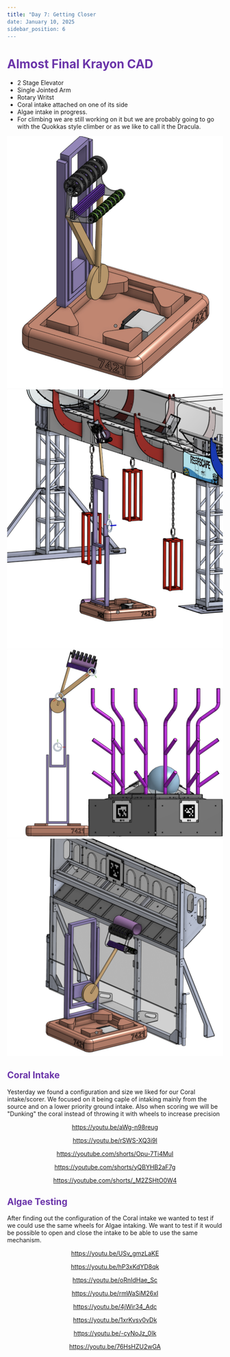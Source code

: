 ```yaml
---
title: "Day 7: Getting Closer
date: January 10, 2025
sidebar_position: 6
---
```


# <span style="color:#6b35aa">Almost Final Krayon CAD</span>

- 2 Stage Elevator
- Single Jointed Arm
- Rotary Writst
- Coral intake attached on one of its side
- Algae intake in progress.
- For climbing we are still working on it but we are probably going to go with the Quokkas style climber or as we like to call it the Dracula.

<div align="center">

![KrayonCAD](KrayonCAD.png)
![KrayonCAD](KrayonCADBarge.png)
![KrayonCAD](KrayonCADReef.png)
![KrayonCAD](KrayonCADSource.png)

</div>

## <span style="color:#6b35aa">Coral Intake</span>

Yesterday we found a configuration and size we liked for our Coral intake/scorer. We focused on it being caple of intaking mainly from the source and on a lower priority ground intake. Also when scoring we will be "Dunking" the coral instead of throwing it with wheels to increase precision

<div align="center">

https://youtu.be/aWg-n98reug

https://youtu.be/rSWS-XQ3i9I

https://youtube.com/shorts/Opu-7Ti4MuI

https://youtube.com/shorts/yQBYHB2aF7g

https://youtube.com/shorts/_M2ZSHtO0W4

</div>

## <span style="color:#6b35aa">Algae Testing</span>

After finding out the configuration of the Coral intake we wanted to test if we could use the same wheels for Algae intaking. We want to test if it would be possible to open and close the intake to be able to use the same mechanism.

<div align="center">

https://youtu.be/USv_gmzLaKE

https://youtu.be/hP3xKdYD8qk

https://youtu.be/oRnIdHae_Sc

https://youtu.be/rmWaSiM26xI

https://youtu.be/4jWir34_Adc

https://youtu.be/1xrKvsv0vDk

https://youtu.be/-cyNoJz_0Ik

https://youtu.be/76HsHZU2wGA
